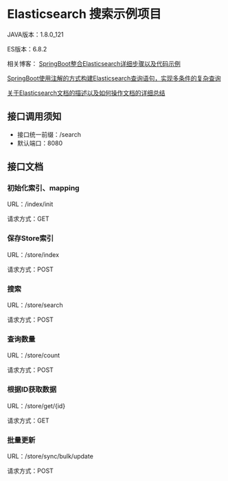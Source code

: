 # Elasticsearch 搜索示例项目

JAVA版本：1.8.0_121

ES版本：6.8.2

相关博客：
[SpringBoot整合Elasticsearch详细步骤以及代码示例](https://www.lifengdi.com/archives/article/945)

[SpringBoot使用注解的方式构建Elasticsearch查询语句，实现多条件的复杂查询](https://www.lifengdi.com/archives/article/919)

[关于Elasticsearch文档的描述以及如何操作文档的详细总结](https://www.lifengdi.com/archives/article/tech/934)

## 接口调用须知
- 接口统一前缀：/search
- 默认端口：8080

## 接口文档

### 初始化索引、mapping

URL：/index/init

请求方式：GET

### 保存Store索引

URL：/store/index

请求方式：POST

### 搜索

URL：/store/search

请求方式：POST

### 查询数量

URL：/store/count

请求方式：POST

### 根据ID获取数据

URL：/store/get/{id}

请求方式：GET

### 批量更新

URL：/store/sync/bulk/update

请求方式：POST
